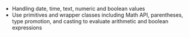 - Handling date, time, text, numeric and boolean values
- Use primitives and wrapper classes including Math API, parentheses, type promotion, and casting to evaluate arithmetic and boolean expressions